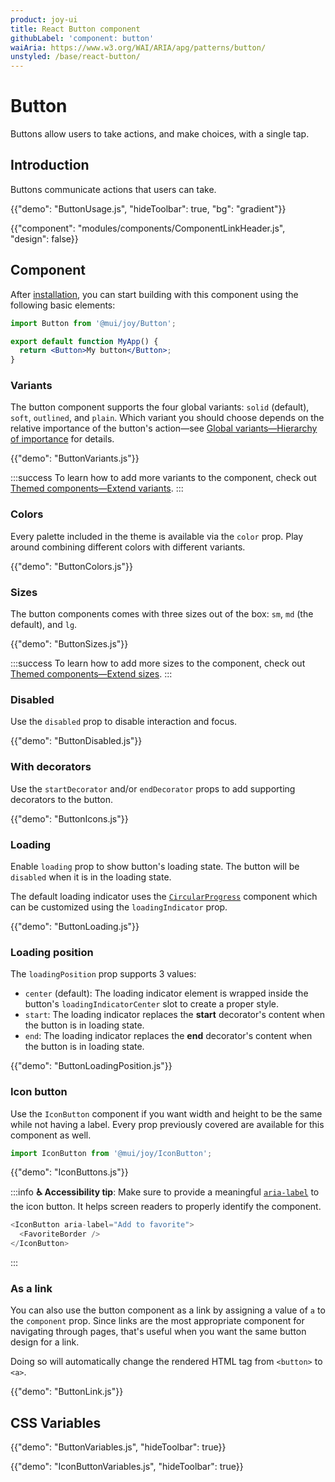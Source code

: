 ```yaml
---
product: joy-ui
title: React Button component
githubLabel: 'component: button'
waiAria: https://www.w3.org/WAI/ARIA/apg/patterns/button/
unstyled: /base/react-button/
---
```


# Button

<p class="description">Buttons allow users to take actions, and make choices, with a single tap.</p>

## Introduction

Buttons communicate actions that users can take.

{{"demo": "ButtonUsage.js", "hideToolbar": true, "bg": "gradient"}}

{{"component": "modules/components/ComponentLinkHeader.js", "design": false}}

## Component

After [installation](/joy-ui/getting-started/installation/), you can start building with this component using the following basic elements:

```jsx
import Button from '@mui/joy/Button';

export default function MyApp() {
  return <Button>My button</Button>;
}
```

### Variants

The button component supports the four global variants: `solid` (default), `soft`, `outlined`, and `plain`.
Which variant you should choose depends on the relative importance of the button's action—see [Global variants—Hierarchy of importance](/joy-ui/main-features/global-variants/#hierarchy-of-importance) for details.

{{"demo": "ButtonVariants.js"}}

:::success
To learn how to add more variants to the component, check out [Themed components—Extend variants](/joy-ui/customization/themed-components/#extend-variants).
:::

### Colors

Every palette included in the theme is available via the `color` prop.
Play around combining different colors with different variants.

{{"demo": "ButtonColors.js"}}

### Sizes

The button components comes with three sizes out of the box: `sm`, `md` (the default), and `lg`.

{{"demo": "ButtonSizes.js"}}

:::success
To learn how to add more sizes to the component, check out [Themed components—Extend sizes](/joy-ui/customization/themed-components/#extend-sizes).
:::

### Disabled

Use the `disabled` prop to disable interaction and focus.

{{"demo": "ButtonDisabled.js"}}

### With decorators

Use the `startDecorator` and/or `endDecorator` props to add supporting decorators to the button.

{{"demo": "ButtonIcons.js"}}

### Loading

Enable `loading` prop to show button's loading state. The button will be `disabled` when it is in the loading state.

The default loading indicator uses the [`CircularProgress`](/joy-ui/react-circular-progress/) component which can be customized using the `loadingIndicator` prop.

{{"demo": "ButtonLoading.js"}}

### Loading position

The `loadingPosition` prop supports 3 values:

- `center` (default): The loading indicator element is wrapped inside the button's `loadingIndicatorCenter` slot to create a proper style.
- `start`: The loading indicator replaces the **start** decorator's content when the button is in loading state.
- `end`: The loading indicator replaces the **end** decorator's content when the button is in loading state.

{{"demo": "ButtonLoadingPosition.js"}}

### Icon button

Use the `IconButton` component if you want width and height to be the same while not having a label.
Every prop previously covered are available for this component as well.

```jsx
import IconButton from '@mui/joy/IconButton';
```

{{"demo": "IconButtons.js"}}

:::info
**♿️ Accessibility tip**: Make sure to provide a meaningful [`aria-label`](https://developer.mozilla.org/en-US/docs/Web/Accessibility/ARIA/Attributes/aria-label) to the icon button.
It helps screen readers to properly identify the component.

```js
<IconButton aria-label="Add to favorite">
  <FavoriteBorder />
</IconButton>
```

:::

### As a link

You can also use the button component as a link by assigning a value of `a` to the `component` prop.
Since links are the most appropriate component for navigating through pages, that's useful when you want the same button design for a link.

Doing so will automatically change the rendered HTML tag from `<button>` to `<a>`.

{{"demo": "ButtonLink.js"}}

## CSS Variables

{{"demo": "ButtonVariables.js", "hideToolbar": true}}

{{"demo": "IconButtonVariables.js", "hideToolbar": true}}
